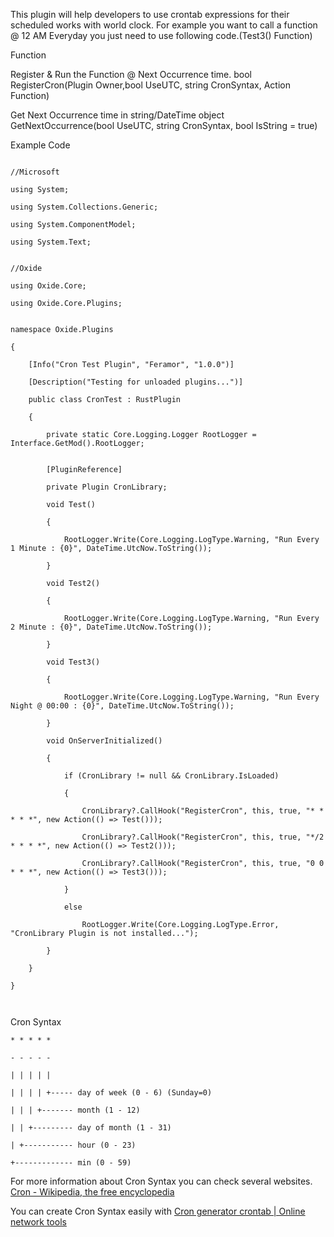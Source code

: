 This plugin will help developers to use crontab expressions for their scheduled works with world clock. For example you want to call a function @ 12 AM Everyday you just need to use following code.(Test3() Function)


Function


Register & Run the Function @ Next Occurrence time.
bool RegisterCron(Plugin Owner,bool UseUTC, string CronSyntax, Action Function)


Get Next Occurrence time in string/DateTime
object GetNextOccurrence(bool UseUTC, string CronSyntax, bool IsString = true)


Example Code

````

//Microsoft

using System;

using System.Collections.Generic;

using System.ComponentModel;

using System.Text;


//Oxide

using Oxide.Core;

using Oxide.Core.Plugins;


namespace Oxide.Plugins

{

    [Info("Cron Test Plugin", "Feramor", "1.0.0")]

    [Description("Testing for unloaded plugins...")]

    public class CronTest : RustPlugin

    {

        private static Core.Logging.Logger RootLogger = Interface.GetMod().RootLogger;


        [PluginReference]

        private Plugin CronLibrary;

        void Test()

        {

            RootLogger.Write(Core.Logging.LogType.Warning, "Run Every 1 Minute : {0}", DateTime.UtcNow.ToString());

        }

        void Test2()

        {

            RootLogger.Write(Core.Logging.LogType.Warning, "Run Every 2 Minute : {0}", DateTime.UtcNow.ToString());

        }

        void Test3()

        {

            RootLogger.Write(Core.Logging.LogType.Warning, "Run Every Night @ 00:00 : {0}", DateTime.UtcNow.ToString());

        }

        void OnServerInitialized()

        {

            if (CronLibrary != null && CronLibrary.IsLoaded)

            {

                CronLibrary?.CallHook("RegisterCron", this, true, "* * * * *", new Action(() => Test()));

                CronLibrary?.CallHook("RegisterCron", this, true, "*/2 * * * *", new Action(() => Test2()));

                CronLibrary?.CallHook("RegisterCron", this, true, "0 0 * * *", new Action(() => Test3()));

            }

            else

                RootLogger.Write(Core.Logging.LogType.Error, "CronLibrary Plugin is not installed...");

        }

    }

}

 
````

Cron Syntax

````
* * * * *

- - - - -

| | | | |

| | | | +----- day of week (0 - 6) (Sunday=0)

| | | +------- month (1 - 12)

| | +--------- day of month (1 - 31)

| +----------- hour (0 - 23)

+------------- min (0 - 59)
````

For more information about Cron Syntax you can check several websites. [Cron - Wikipedia, the free encyclopedia](https://en.wikipedia.org/wiki/Cron)


You can create Cron Syntax easily with [Cron generator crontab | Online network tools](http://cron.nmonitoring.com/cron-generator.html)